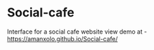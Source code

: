 # Social-cafe
Interface for a social cafe website
view demo at -https://amanxolo.github.io/Social-cafe/
